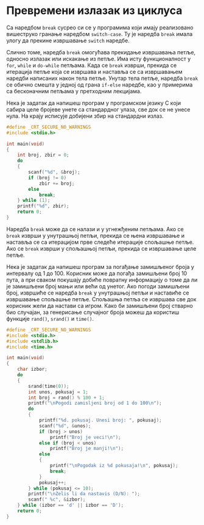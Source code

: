 # Превремени излазак из циклуса

Са наредбом `break` сусрео си се у програмима који имају реализовано вишеструко
гранање наредбом `switch-case`. Ту је наредба `break` имала улогу да прекине
извршавање `switch` наредбе.

Слично томе, наредба `break` омогућава прекидање извршавања петље, односно
излазак или искакање из петље. Има исту функционалност у `for`, `while` и
`do-while` петљама. Када се `break` изврши, прекида се итерација петље која се
извршава и наставља се са извршавањем наредби написаних након тела петље.
Унутар тела петље, наредба `break` се обично смешта у једној од грана `if-else`
наредбе, као у примерима са бесконачним петљама у претходним лекцијама.

Нека је задатак да напишеш програм у програмском језику C који сабира целе
бројеве унете са стандардног улаза, све док се не унесе нула. На крају исписује
добијени збир на стандардни излаз.

```c
#define _CRT_SECURE_NO_WARNINGS
#include <stdio.h>

int main(void)
{
    int broj, zbir = 0;
    do
    {
        scanf("%d", &broj);
        if (broj != 0)
            zbir += broj;
        else
            break;
    } while (1);
    printf("%d", zbir);
    return 0;
}
```

Наредба `break` може да се налази и у угнежђеним петљама. Ако се `break` изврши
у унутрашњој петљи, прекида се њена извршавање и наставља се са итерацијом прве
следеће итерације спољашње петље. Ако се `break` изврши у спољашњој петљи,
прекида се извршавање целе петље.

Нека је задатак да напишеш програм за погађање замишљеног броја у интервалу од
1 до 100. Корисник може да погађа замишљени број 10 пута, а при сваком покушају
добиће повратну информацију о томе да ли је замишљени број мањи или већи од
унетог. Ако погоди замишљени број, извршиће се наредба `break` у унутрашњој
петљи и наставиће се извршавање спољашње петље. Спољашња петља се извршава све
док корисник жели да настави са игром. Како би замишљени број стварно био
случајан, за генерисање случајног броја можеш да користиш функције `rand()`,
`srand()` и `time()`.

```c
#define _CRT_SECURE_NO_WARNINGS
#include <stdio.h>
#include <stdlib.h>
#include <time.h>

int main(void)
{
    char izbor;
    do
    {
        srand(time(0));
        int unos, pokusaj = 1;
        int broj = rand() % 100 + 1;
        printf("\nPogodi zamisljeni broj od 1 do 100\n");
        do
        {
            printf("%d. pokusaj. Unesi broj: ", pokusaj);
            scanf("%d", &unos);
            if (broj > unos)
                printf("Broj je veci!\n");
            else if (broj < unos)
                printf("Broj je manji!\n");
            else
            {
                printf("\nPogodak iz %d pokusaja!\n", pokusaj);
                break;
            }
            pokusaj++;
        } while (pokusaj <= 10);
        printf("\nZelis li da nastavis (D/N): ");
        scanf(" %c", &izbor);
    } while (izbor == 'd' || izbor == 'D');
    return 0;
}
```
